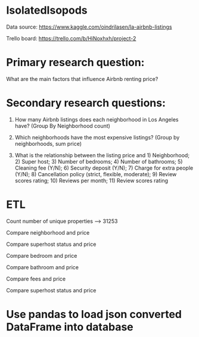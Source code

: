 # IsolatedIsopods

Data source: https://www.kaggle.com/oindrilasen/la-airbnb-listings

Trello board: https://trello.com/b/HiNoxhxh/project-2

# Primary research question: 
What are the main factors that influence Airbnb renting price?

# Secondary research questions:
1) How many Airbnb listings does each neighborhood in Los Angeles have? (Group By Neighborhood count)

2) Which neighborhoods have the most expensive listings? (Group by neighborhoods, sum price)

3) What is the relationship between the listing price and 1) Neighborhood; 2) Super host; 3) Number of bedrooms; 4) Number of bathrooms; 5) Cleaning fee (Y/N); 6) Security deposit (Y/N); 7) Charge for extra people (Y/N); 8) Cancellation policy (strict, flexible, moderate); 9) Review scores rating; 10) Reviews per month; 11) Review scores rating

# ETL
Count number of unique properties --> 31253

Compare neighborhood and price

Compare superhost status and price

Compare bedroom and price

Compare bathroom and price

Compare fees and price

Compare superhost status and price

# Use pandas to load json converted DataFrame into database
